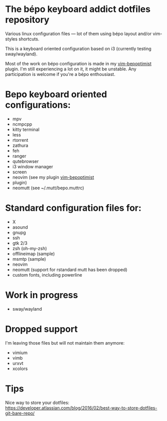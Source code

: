 The bépo keyboard addict dotfiles repository
============================================

Various linux configuration files — lot of them using bépo layout and/or 
vim-styles shortcuts.

This is a keyboard oriented configuration based on i3 (currently testing 
sway/wayland).

Most of the work on bépo configuration is made in my 
[vim-bepoptimist](https://github.com/sheoak/vim-bepoptimist) plugin.
I'm still experiencing a lot on it, it might be unstable. Any participation is 
welcome if you're a bépo enthousiast.


# Bepo keyboard oriented configurations:

- mpv
- ncmpcpp
- kitty terminal
- less
- rtorrent
- zathura
- feh
- ranger
- qutebrowser
- i3 window manager
- screen
- neovim (see my plugin [vim-bepoptimist](https://github.com/sheoak/vim-bepoptimist)
- plugin)
- neomutt (see ~/.mutt/bepo.muttrc)


# Standard configuration files for:

- X
- asound
- gnupg
- ssh
- gtk 2/3
- zsh (oh-my-zsh)
- offlineimap (sample)
- msmtp (sample)
- neovim
- neomutt (support for rstandard mutt has been dropped)
- custom fonts, including powerline


# Work in progress

- sway/wayland


# Dropped support

I'm leaving those files but will not maintain them anymore:

- vimium
- vimb
- urxvt
- xcolors


# Tips

Nice way to store your dotfiles:
https://developer.atlassian.com/blog/2016/02/best-way-to-store-dotfiles-git-bare-repo/
